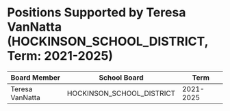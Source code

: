 # Positions Supported by Teresa VanNatta (HOCKINSON_SCHOOL_DISTRICT, Term: 2021-2025)

| Board Member | School Board | Term |
|--------------|--------------|------|
| Teresa VanNatta | HOCKINSON_SCHOOL_DISTRICT | 2021-2025 |


